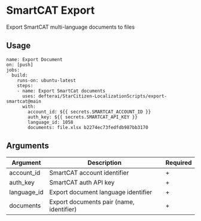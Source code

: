 # SmartCAT Export
Export SmartCAT multi-language documents to files

## Usage

```
name: Export Document
on: [push]
jobs:
  build:
    runs-on: ubuntu-latest
    steps:
    - name: Export SmartCat documents
	  uses: defterai/StarCitizen-LocalizationScripts/export-smartcat@main
      with:
        account_id: ${{ secrets.SMARTCAT_ACCOUNT_ID }}
        auth_key: ${{ secrets.SMARTCAT_API_KEY }}
        language_id: 1058
        documents: file.xlsx b2274ec73fedfdb987bb3170
```

## Arguments
| Argument | Description | Required |
|---|---|---|
| account_id | SmartCAT account identifier | + |
| auth_key | SmartCAT auth API key | + |
| language_id | Export document language identifier | + |
| documents | Export documents pair (name, identifier) | + |

